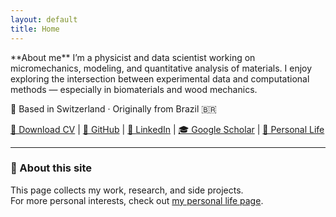```yaml
---
layout: default
title: Home
---
```


<p>
 **About me**
I’m a physicist and data scientist working on micromechanics, modeling, and quantitative analysis of materials.  
I enjoy exploring the intersection between experimental data and computational methods — especially in biomaterials and wood mechanics.
</p>

<p>
📍 Based in Switzerland · Originally from Brazil 🇧🇷
</p>

<p>
  <a href="cv.pdf">📄 Download CV</a> |
  <a href="https://github.com/juliobarros">💼 GitHub</a> |
  <a href="https://www.linkedin.com/in/julio-o-amando-de-barros-a80861129/">🔗 LinkedIn</a> |
  <a href="https://scholar.google.com/citations?user=0siqWoIAAAAJ&hl=en&oi=ao">🎓 Google Scholar</a> |
  <a href="personal.md">🌿 Personal Life</a>
</p>

---

### 💬 About this site
This page collects my work, research, and side projects.  
For more personal interests, check out [my personal life page](personal.md).
